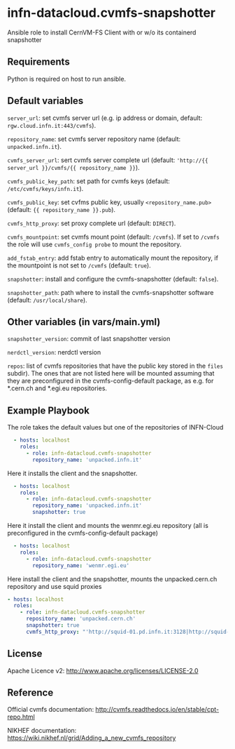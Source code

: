 infn-datacloud.cvmfs-snapshotter
======================

Ansible role to install CernVM-FS Client with or w/o its containerd snapshotter

Requirements
------------

Python is required on host to run ansible.

Default variables
---------

``server_url``: set cvmfs server url (e.g. ip address or domain, default: ``rgw.cloud.infn.it:443/cvmfs``).

``repository_name``: set cvmfs server repository name (default: ``unpacked.infn.it``).

``cvmfs_server_url``: sert cvmfs server complete url (default: ``'http://{{ server_url }}/cvmfs/{{ repository_name }}``).

``cvmfs_public_key_path``: set path for cvmfs keys (default: ``/etc/cvmfs/keys/infn.it``).

``cvmfs_public_key``: set cvfms public key, usually `<repository_name.pub>` (default: ``{{ repository_name }}.pub``).

``cvmfs_http_proxy``: set proxy complete url (default: ``DIRECT``).

``cvmfs_mountpoint``: set cvmfs mount point (default: ``/cvmfs``). If set to ``/cvmfs`` the role will use ``cvmfs_config probe`` to mount the repository.

``add_fstab_entry``: add fstab entry to automatically mount the repository, if the mountpoint is not set to ``/cvmfs`` (default: ``true``).

``snapshotter``: install and configure the cvmfs-snapshotter (default: ``false``).

``snapshotter_path``: path where to install the cvmfs-snapshotter software (default: ``/usr/local/share``).

Other variables (in vars/main.yml)
---------

``snapshotter_version``:  commit of last snapshotter version

``nerdctl_version``: nerdctl version

``repos``: list of cvmfs repositories that have the public key stored in the ``files`` subdir). The ones that are not listed here will be mounted assuming that they are preconfigured in the cvmfs-config-default package, as e.g. for *.cern.ch and *.egi.eu repositories. 

Example Playbook
----------------

The role takes the default values but one of the repositories of INFN-Cloud

```yaml
  - hosts: localhost
    roles:
      - role: infn-datacloud.cvmfs-snapshotter
        repository_name: 'unpacked.infn.it'
```

Here it installs the client and the snapshotter.

```yaml
  - hosts: localhost
    roles:
      - role: infn-datacloud.cvmfs-snapshotter
        repository_name: 'unpacked.infn.it'
        snapshotter: true
```

Here it install the client and mounts the wenmr.egi.eu repository (all is preconfigured in the cvmfs-config-default package)

```yaml
  - hosts: localhost
    roles:
      - role: infn-datacloud.cvmfs-snapshotter
        repository_name: 'wenmr.egi.eu'
```
Here install the client and the snapshotter, mounts the unpacked.cern.ch repository and use squid proxies 

```yaml
- hosts: localhost
  roles:
    - role: infn-datacloud.cvmfs-snapshotter
      repository_name: 'unpacked.cern.ch'
      snapshotter: true
      cvmfs_http_proxy: "'http://squid-01.pd.infn.it:3128|http://squid-02.pd.infn.it:3128'"
```

License
-------

Apache Licence v2: http://www.apache.org/licenses/LICENSE-2.0

Reference
---------

Official cvmfs documentation: http://cvmfs.readthedocs.io/en/stable/cpt-repo.html

NIKHEF documentation: https://wiki.nikhef.nl/grid/Adding_a_new_cvmfs_repository
